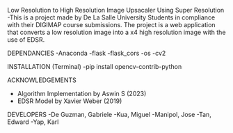 Low Resolution to High Resolution Image Upsacaler Using Super Resolution
-This is a project made by De La Salle University Students in compliance with their
DIGIMAP course submissions. The project is a web application that converts a low
resolution image into a x4 high resolution image with the use of EDSR.

DEPENDANCIES
-Anaconda
-flask
-flask_cors
-os
-cv2

INSTALLATION (Terminal)
-pip install opencv-contrib-python

ACKNOWLEDGEMENTS
- Algorithm Implementation by Aswin S (2023)
- EDSR Model by Xavier Weber (2019)

DEVELOPERS
-De Guzman, Gabriele
-Kua, Miguel
-Manipol, Jose
-Tan, Edward
-Yap, Karl

